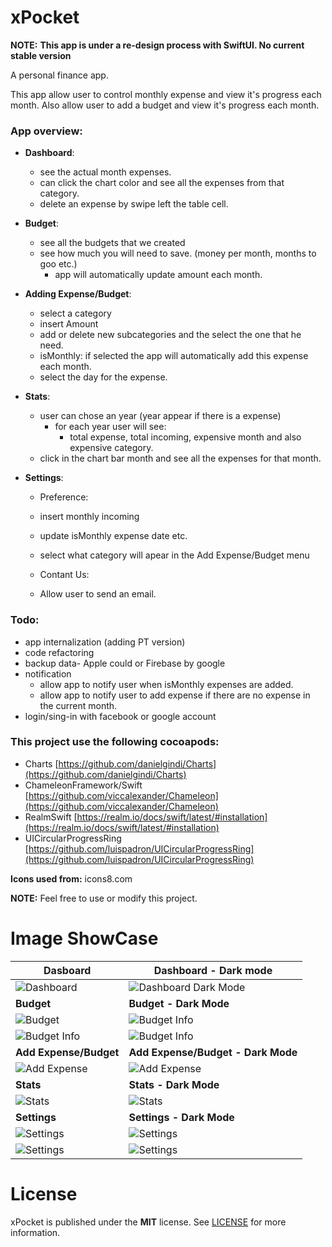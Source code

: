 

# xPocket 

**NOTE:** **This app is under a re-design process with SwiftUI. No current stable version**

 
A personal finance app. 

This app allow user to control monthly expense and view it's progress each month. Also allow user to add a budget and view it's progress each month.

### App overview:

-   **Dashboard**:
    
    -   see the actual month expenses.
    -   can click the chart color and see all the expenses from that category.  
    -   delete an expense by swipe left the table cell.
        
-   **Budget**:
    
    -   see all the budgets that we created
    -   see how much you will need to save. (money per month, months to goo etc.)
	    - app will automatically update amount each month.
    	
        
-   **Adding Expense/Budget**:
    
    -   select a category
    -   insert Amount
    -   add or delete new subcategories and the select the one that he need.
    -   isMonthly: if selected the app will automatically add this expense each month.
    -   select the day for the expense.
        
-   **Stats**:
    
    -  user can chose an year (year appear if there is a expense)
	    -  for each year user will see:
		    - total expense, total incoming, expensive month and also expensive category. 
    -  click in the chart bar month and see all the expenses for that  month.
            
-   **Settings**:
        
    -   Preference:
        
       -  insert monthly incoming
            
       -  update isMonthly expense date etc.
            
       -  select what category will apear in the Add Expense/Budget menu
            
    -   Contant Us:
        
       -  Allow user to send an email.


### Todo: 

 - app internalization (adding PT version)
 - code refactoring 
 - backup data-  Apple could or Firebase by google
 - notification 
	 - allow app to notify user when isMonthly expenses are added.
	 - allow app to  notify user to add expense if there are no expense in the current month.
- login/sing-in with facebook or google account
	 

### This project use the following cocoapods:

 - Charts [https://github.com/danielgindi/Charts](https://github.com/danielgindi/Charts) 
 - ChameleonFramework/Swift [https://github.com/viccalexander/Chameleon](https://github.com/viccalexander/Chameleon)
 - RealmSwift [https://realm.io/docs/swift/latest/#installation](https://realm.io/docs/swift/latest/#installation)
 - UICircularProgressRing [https://github.com/luispadron/UICircularProgressRing](https://github.com/luispadron/UICircularProgressRing)

**Icons used from:** icons8.com

**NOTE:** Feel free to use or modify this project.


# Image ShowCase 

 | **Dasboard**|**Dashboard - Dark mode**|
|--|--|
|![Dashboard](https://github.com/Seeebas/xPocket/blob/master/Showcase/Dashboard.png?raw=true)|![Dashboard Dark Mode](https://github.com/Seeebas/xPocket/blob/master/Showcase/Dashboard_dark.png?raw=true)
|**Budget**|**Budget - Dark Mode**
|![Budget](https://github.com/Seeebas/xPocket/blob/master/Showcase/Budget.png?raw=true)|![Budget Info](https://github.com/Seeebas/xPocket/blob/master/Showcase/Budget_dark.png?raw=true)
|![Budget Info](https://github.com/Seeebas/xPocket/blob/master/Showcase/Budget1.png?raw=true)|![Budget Info](https://github.com/Seeebas/xPocket/blob/master/Showcase/Budget1_dark.png?raw=true)
|**Add Expense/Budget**|**Add Expense/Budget - Dark Mode**
|![Add Expense](https://github.com/Seeebas/xPocket/blob/master/Showcase/AddExpense.png?raw=true)|![Add Expense](https://github.com/Seeebas/xPocket/blob/master/Showcase/AddExpense_dark.png?raw=true)
|**Stats**|**Stats - Dark Mode**
|![Stats](https://github.com/Seeebas/xPocket/blob/master/Showcase/Stats.png?raw=true)|![Stats](https://github.com/Seeebas/xPocket/blob/master/Showcase/Stats_dark.png?raw=true)|
|**Settings**|**Settings - Dark Mode**
|![Settings](https://github.com/Seeebas/xPocket/blob/master/Showcase/Settings.png?raw=true)|![Settings](https://github.com/Seeebas/xPocket/blob/master/Showcase/Settings_dark.png?raw=true)|||
|![Settings](https://github.com/Seeebas/xPocket/blob/master/Showcase/Settings1.png?raw=true)|![Settings](https://github.com/Seeebas/xPocket/blob/master/Showcase/Settings1_dark.png?raw=true)|


# License

xPocket is published under the **MIT** license. See [LICENSE](https://opensource.org/licenses/MIT) for more information.
